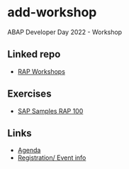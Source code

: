 # add-workshop
ABAP Developer Day 2022 - Workshop

## Linked repo
- [RAP Workshops](https://github.com/SAP-samples/abap-platform-rap-workshops)

## Exercises 
- [SAP Samples RAP 100](https://github.com/SAP-samples/abap-platform-rap-workshops/blob/main/rap1xx/rap100/readme.md)

## Links
- [Agenda](https://cdn.training.sap.com/cdn/pdf/abap-developer-day-2022_agenda.pdf/de/de)
- [Registration/ Event info](https://www.sap.com/germany/about/events/2022-06-23-online-abap-developer-day.html)
